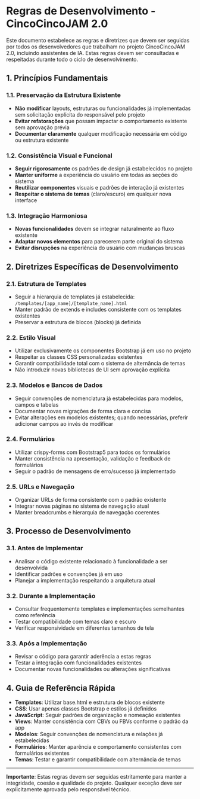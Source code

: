 # Regras de Desenvolvimento - CincoCincoJAM 2.0

Este documento estabelece as regras e diretrizes que devem ser seguidas por todos os desenvolvedores que trabalham no projeto CincoCincoJAM 2.0, incluindo assistentes de IA. Estas regras devem ser consultadas e respeitadas durante todo o ciclo de desenvolvimento.

## 1. Princípios Fundamentais

### 1.1. Preservação da Estrutura Existente
- **Não modificar** layouts, estruturas ou funcionalidades já implementadas sem solicitação explícita do responsável pelo projeto
- **Evitar refatorações** que possam impactar o comportamento existente sem aprovação prévia
- **Documentar claramente** qualquer modificação necessária em código ou estrutura existente

### 1.2. Consistência Visual e Funcional
- **Seguir rigorosamente** os padrões de design já estabelecidos no projeto
- **Manter uniforme** a experiência do usuário em todas as seções do sistema
- **Reutilizar componentes** visuais e padrões de interação já existentes
- **Respeitar o sistema de temas** (claro/escuro) em qualquer nova interface

### 1.3. Integração Harmoniosa
- **Novas funcionalidades** devem se integrar naturalmente ao fluxo existente
- **Adaptar novos elementos** para parecerem parte original do sistema
- **Evitar disrupções** na experiência do usuário com mudanças bruscas

## 2. Diretrizes Específicas de Desenvolvimento

### 2.1. Estrutura de Templates
- Seguir a hierarquia de templates já estabelecida: `/templates/[app_name]/[template_name].html`
- Manter padrão de extends e includes consistente com os templates existentes
- Preservar a estrutura de blocos (blocks) já definida

### 2.2. Estilo Visual
- Utilizar exclusivamente os componentes Bootstrap já em uso no projeto
- Respeitar as classes CSS personalizadas existentes
- Garantir compatibilidade total com o sistema de alternância de temas
- Não introduzir novas bibliotecas de UI sem aprovação explícita

### 2.3. Modelos e Bancos de Dados
- Seguir convenções de nomenclatura já estabelecidas para modelos, campos e tabelas
- Documentar novas migrações de forma clara e concisa
- Evitar alterações em modelos existentes; quando necessárias, preferir adicionar campos ao invés de modificar

### 2.4. Formulários
- Utilizar crispy-forms com Bootstrap5 para todos os formulários
- Manter consistência na apresentação, validação e feedback de formulários
- Seguir o padrão de mensagens de erro/sucesso já implementado

### 2.5. URLs e Navegação
- Organizar URLs de forma consistente com o padrão existente
- Integrar novas páginas no sistema de navegação atual
- Manter breadcrumbs e hierarquia de navegação coerentes

## 3. Processo de Desenvolvimento

### 3.1. Antes de Implementar
- Analisar o código existente relacionado à funcionalidade a ser desenvolvida
- Identificar padrões e convenções já em uso
- Planejar a implementação respeitando a arquitetura atual

### 3.2. Durante a Implementação
- Consultar frequentemente templates e implementações semelhantes como referência
- Testar compatibilidade com temas claro e escuro
- Verificar responsividade em diferentes tamanhos de tela

### 3.3. Após a Implementação
- Revisar o código para garantir aderência a estas regras
- Testar a integração com funcionalidades existentes
- Documentar novas funcionalidades ou alterações significativas

## 4. Guia de Referência Rápida

- **Templates**: Utilizar base.html e estrutura de blocos existente
- **CSS**: Usar apenas classes Bootstrap e estilos já definidos
- **JavaScript**: Seguir padrões de organização e nomeação existentes
- **Views**: Manter consistência com CBVs ou FBVs conforme o padrão da app
- **Modelos**: Seguir convenções de nomenclatura e relações já estabelecidas
- **Formulários**: Manter aparência e comportamento consistentes com formulários existentes
- **Temas**: Testar e garantir compatibilidade com alternância de temas

---

**Importante**: Estas regras devem ser seguidas estritamente para manter a integridade, coesão e qualidade do projeto. Qualquer exceção deve ser explicitamente aprovada pelo responsável técnico.
